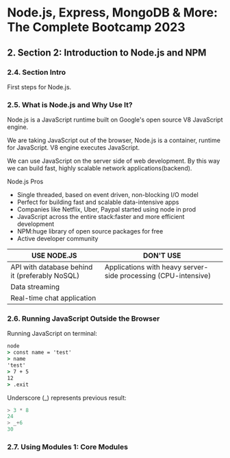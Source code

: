 # Node.js, Express, MongoDB & More: The Complete Bootcamp 2023

## 2. Section 2: Introduction to Node.js and NPM

### 2.4. Section Intro

First steps for Node.js.

### 2.5. What is Node.js and Why Use It?

Node.js is a JavaScript runtime built on Google's open source V8 JavaScript engine.

We are taking JavaScript out of the browser, Node.js is a container, runtime for JavaScript. V8 engine executes JavaScript.

We can use JavaScript on the server side of web development. By this way we can build fast, highly scalable network applications(backend).

Node.js Pros

- Single threaded, based on event driven, non-blocking I/O model
- Perfect for building fast and scalable data-intensive apps
- Companies like Netflix, Uber, Paypal started using node in prod
- JavaScript across the entire stack:faster and more efficient development
- NPM:huge library of open source packages for free
- Active developer community

| USE NODE.JS                                    | DON'T USE                                                      |
| ---------------------------------------------- | -------------------------------------------------------------- |
| API with database behind it (preferably NoSQL) | Applications with heavy server-side processing (CPU-intensive) |
|Data streaming||
|Real-time chat application||

### 2.6. Running JavaScript Outside the Browser

Running JavaScript on terminal:

```cmd
node
> const name = 'test'
> name
'test'
> 7 + 5
12
> .exit
```

Underscore (_) represents previous result:

```js
> 3 * 8
24
> _+6
30
```

### 2.7. Using Modules 1: Core Modules
